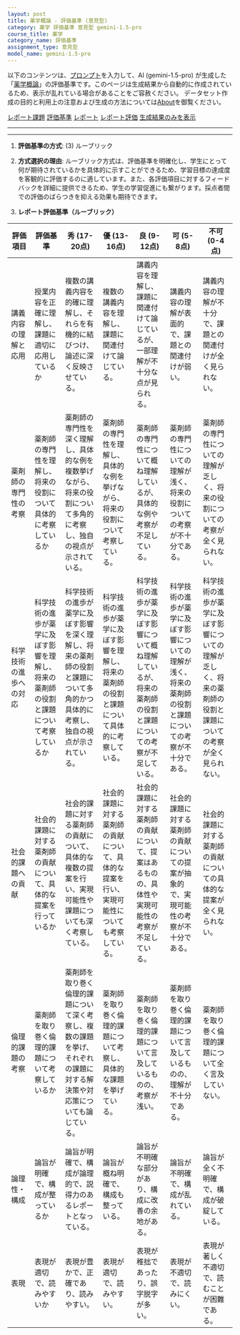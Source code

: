 ```yaml
---
layout: post
title: 薬学概論 - 評価基準 (意見型)
category: 薬学 評価基準 意見型 gemini-1.5-pro
course_title: 薬学
category_name: 評価基準
assignment_type: 意見型
model_name: gemini-1.5-pro
---
```


以下のコンテンツは、[プロンプト](http://127.0.0.1:8000/generated/薬学/gemini-1.5-pro/prompt_評価基準-意見型.md)を入力して、AI (gemini-1.5-pro) が生成した「[薬学概論](/contents/薬学/)」の評価基準です。このページは生成結果から自動的に作成されているため、表示が乱れている場合があることをご容赦ください。
データセット作成の目的と利用上の注意および生成の方法については[About](/About)を御覧ください。

[レポート課題](../レポート課題-意見型)
[評価基準](../評価基準-意見型)
[レポート](../レポート-意見型)
[レポート評価](../レポート評価-意見型)
[生成結果のみを表示](http://127.0.0.1:8000/generated/薬学/gemini-1.5-pro/評価基準-意見型.md)
  

***
***
  
1. **評価基準の方式**: (3) ルーブリック

2. **方式選択の理由**: ルーブリック方式は、評価基準を明確化し、学生にとって何が期待されているかを具体的に示すことができるため、学習目標の達成度を客観的に評価するのに適しています。また、各評価項目に対するフィードバックを詳細に提供できるため、学生の学習促進にも繋がります。採点者間での評価のばらつきを抑える効果も期待できます。


3. **レポート評価基準（ルーブリック）**

| 評価項目 | 評価基準 | 秀 (17-20点) | 優 (13-16点) | 良 (9-12点) | 可 (5-8点) | 不可 (0-4点) |
|---|---|---|---|---|---|---|
| 講義内容の理解と応用 | 授業内容を正確に理解し、課題に適切に応用しているか | 複数の講義内容を的確に理解し、それらを有機的に結びつけ、論述に深く反映させている。 | 複数の講義内容を理解し、課題に関連付けて論じている。 | 講義内容を理解し、課題に関連付けて論じているが、一部理解が不十分な点が見られる。 | 講義内容の理解が表面的で、課題との関連付けが弱い。 | 講義内容の理解が不十分で、課題との関連付けが全く見られない。 |
| 薬剤師の専門性の考察 | 薬剤師の専門性を理解し、将来の役割について具体的に考察しているか | 薬剤師の専門性を深く理解し、具体的な例を複数挙げながら、将来の役割について多角的に考察し、独自の視点が示されている。 | 薬剤師の専門性を理解し、具体的な例を挙げながら、将来の役割について考察している。 | 薬剤師の専門性について概ね理解しているが、具体的な例や考察が不足している。 | 薬剤師の専門性についての理解が浅く、将来の役割についての考察が不十分である。 | 薬剤師の専門性についての理解が乏しく、将来の役割についての考察が全く見られない。 |
| 科学技術の進歩への対応 | 科学技術の進歩が薬学に及ぼす影響を理解し、将来の薬剤師の役割と課題について考察しているか | 科学技術の進歩が薬学に及ぼす影響を深く理解し、将来の薬剤師の役割と課題について多角的かつ具体的に考察し、独自の視点が示されている。 | 科学技術の進歩が薬学に及ぼす影響を理解し、将来の薬剤師の役割と課題について具体的に考察している。 | 科学技術の進歩が薬学に及ぼす影響について概ね理解しているが、将来の薬剤師の役割と課題についての考察が不足している。 | 科学技術の進歩が薬学に及ぼす影響についての理解が浅く、将来の薬剤師の役割と課題についての考察が不十分である。 | 科学技術の進歩が薬学に及ぼす影響についての理解が乏しく、将来の薬剤師の役割と課題についての考察が全く見られない。 |
| 社会的課題への貢献 | 社会的課題に対する薬剤師の貢献について、具体的な提案を行っているか | 社会的課題に対する薬剤師の貢献について、具体的な複数の提案を行い、実現可能性や課題についても深く考察している。 | 社会的課題に対する薬剤師の貢献について、具体的な提案を行い、実現可能性についても考察している。 | 社会的課題に対する薬剤師の貢献について、提案はあるものの、具体性や実現可能性の考察が不足している。 | 社会的課題に対する薬剤師の貢献についての提案が抽象的で、実現可能性の考察が不十分である。 | 社会的課題に対する薬剤師の貢献についての具体的な提案が全く見られない。 |
| 倫理的課題の考察 | 薬剤師を取り巻く倫理的課題について考察しているか | 薬剤師を取り巻く倫理的課題について深く考察し、複数の課題を挙げ、それぞれの課題に対する解決策や対応策についても論じている。 | 薬剤師を取り巻く倫理的課題について考察し、具体的な課題を挙げている。 | 薬剤師を取り巻く倫理的課題について言及しているものの、考察が浅い。 | 薬剤師を取り巻く倫理的課題について言及しているものの、理解が不十分である。 | 薬剤師を取り巻く倫理的課題について全く言及していない。 |
| 論理性・構成 | 論旨が明確で、構成が整っているか | 論旨が明確で、構成が論理的で、説得力のあるレポートとなっている。 | 論旨が概ね明確で、構成も整っている。 | 論旨が不明確な部分があり、構成に改善の余地がある。 | 論旨が不明確で、構成が乱れている。 | 論旨が全く不明確で、構成が破綻している。 |
| 表現 | 表現が適切で、読みやすいか | 表現が豊かで、正確であり、読みやすい。 | 表現が適切で、読みやすい。 | 表現が稚拙であったり、誤字脱字が多い。 | 表現が不適切で、読みにくい。 | 表現が著しく不適切で、読むことが困難である。 |
